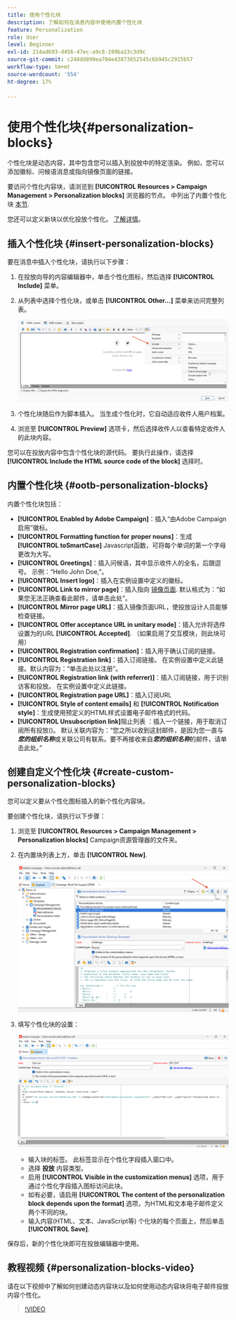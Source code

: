```yaml
---
title: 使用个性化块
description: 了解如何在消息内容中使用内置个性化块
feature: Personalization
role: User
level: Beginner
exl-id: 214ad693-d456-47ec-a9c8-199ba23c3d9c
source-git-commit: c248dd899ea704e43873652545c6b945c2915b57
workflow-type: tm+mt
source-wordcount: '554'
ht-degree: 17%

---
```


# 使用个性化块{#personalization-blocks}

个性化块是动态内容，其中包含您可以插入到投放中的特定渲染。 例如，您可以添加徽标、问候语消息或指向镜像页面的链接。

要访问个性化内容块，请浏览到 **[!UICONTROL Resources > Campaign Management > Personalization blocks]** 浏览器的节点。 中列出了内置个性化块 [本节](#ootb-personalization-blocks).

您还可以定义新块以优化投放个性化。 [了解详情](#create-custom-personalization-blocks)。

## 插入个性化块 {#insert-personalization-blocks}

要在消息中插入个性化块，请执行以下步骤：

1. 在投放向导的内容编辑器中，单击个性化图标，然后选择 **[!UICONTROL Include]** 菜单。
1. 从列表中选择个性化块，或单击 **[!UICONTROL Other...]** 菜单来访问完整列表。

   ![](assets/perso-content-block.png)

1. 个性化块随后作为脚本插入。 当生成个性化时，它自动适应收件人用户档案。
1. 浏览至 **[!UICONTROL Preview]** 选项卡，然后选择收件人以查看特定收件人的此块内容。

您可以在投放内容中包含个性化块的源代码。 要执行此操作，请选择 **[!UICONTROL Include the HTML source code of the block]** 选择时。

## 内置个性化块 {#ootb-personalization-blocks}

内置个性化块包括：

* **[!UICONTROL Enabled by Adobe Campaign]**：插入“由Adobe Campaign启用”徽标。
* **[!UICONTROL Formatting function for proper nouns]**：生成 **[!UICONTROL toSmartCase]** Javascript函数，可将每个单词的第一个字母更改为大写。
* **[!UICONTROL Greetings]**：插入问候语，其中显示收件人的全名，后跟逗号。 示例：“Hello John Doe,”。
* **[!UICONTROL Insert logo]**：插入在实例设置中定义的徽标。
* **[!UICONTROL Link to mirror page]**：插入指向 [镜像页面](mirror-page.md). 默认格式为：“如果您无法正确查看此邮件，请单击此处”。
* **[!UICONTROL Mirror page URL]**：插入镜像页面URL，使投放设计人员能够检查链接。
* **[!UICONTROL Offer acceptance URL in unitary mode]**：插入允许将选件设置为的URL **[!UICONTROL Accepted]**. （如果启用了交互模块，则此块可用）
* **[!UICONTROL Registration confirmation]**：插入用于确认订阅的链接。
* **[!UICONTROL Registration link]**：插入订阅链接。 在实例设置中定义此链接。默认内容为：“单击此处以注册”。
* **[!UICONTROL Registration link (with referrer)]**：插入订阅链接，用于识别访客和投放。 在实例设置中定义此链接。
* **[!UICONTROL Registration page URL]**：插入订阅URL
* **[!UICONTROL Style of content emails]** 和 **[!UICONTROL Notification style]**：生成使用预定义的HTML样式设置电子邮件格式的代码。
* **[!UICONTROL Unsubscription link]**&#x200B;阻止列表 ：插入一个链接，用于取消订阅所有投放()。 默认关联内容为：“您之所以收到这封邮件，是因为您一直与&#x200B;***您的组织名称***&#x200B;或关联公司有联系。要不再接收来自&#x200B;***您的组织名称***&#x200B;的邮件，请单击此处。”

## 创建自定义个性化块 {#create-custom-personalization-blocks}

您可以定义要从个性化图标插入的新个性化内容块。

要创建个性化块，请执行以下步骤：

1. 浏览至 **[!UICONTROL Resources > Campaign Management > Personalization blocks]** Campaign资源管理器的文件夹。
1. 在内置块列表上方，单击 **[!UICONTROL New]**.

   ![](assets/perso-new-block.png)

1. 填写个性化块的设置：

   ![](assets/perso-custom-block.png)

   * 输入块的标签。 此标签显示在个性化字段插入窗口中。
   * 选择 **投放** 内容类型。
   * 启用 **[!UICONTROL Visible in the customization menus]** 选项，用于通过个性化字段插入图标访问此块。
   * 如有必要，请启用 **[!UICONTROL The content of the personalization block depends upon the format]** 选项，为HTML和文本电子邮件定义两个不同的块。
   * 输入内容(HTML、文本、JavaScript等) 个化块的每个页面上，然后单击 **[!UICONTROL Save]**.

保存后，新的个性化块即可在投放编辑器中使用。

## 教程视频 {#personalization-blocks-video}

请在以下视频中了解如何创建动态内容块以及如何使用动态内容块将电子邮件投放内容个性化。

>[!VIDEO](https://video.tv.adobe.com/v/342088?quality=12)
